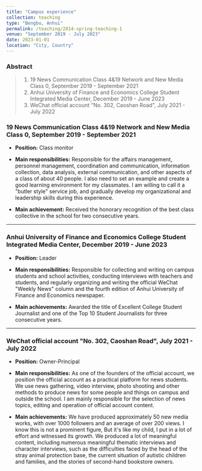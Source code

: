 ```yaml
---
title: "Campus experience"
collection: teaching
type: "Bengbu, Anhui"
permalink: /teaching/2014-spring-teaching-1
venue: "September 2019 - July 2023"
date: 2023-01-01
location: "City, Country"
---
```

### Abstract
> 1. 19 News Communication Class 4&19 Network and New Media Class 0, September 2019 - September 2021
> 2. Anhui University of Finance and Economics College Student Integrated Media Center, December 2019 - June 2023
> 3. WeChat official account "No. 302, Caoshan Road", July 2021 - July 2022

### 19 News Communication Class 4&19 Network and New Media Class 0, September 2019 - September 2021

* **Position:** Class monitor

* **Main responsibilities:** Responsible for the affairs management, personnel management, coordination and communication, information collection, data analysis, external communication, and other aspects of a class of about 40 people. I also need to set an example and create a good learning environment for my classmates. I am willing to call it a "butler style" service job, and gradually develop my organizational and leadership skills during this experience.
    
* **Main achievement:** Received the honorary recognition of the best class collective in the school for two consecutive years.
    
----

### Anhui University of Finance and Economics College Student Integrated Media Center, December 2019 - June 2023
    
* **Position:** Leader
    
* **Main responsibilities:** Responsible for collecting and writing on campus students and school activities, conducting interviews with teachers and students, and regularly organizing and writing the official WeChat "Weekly News" column and the fourth edition of Anhui University of Finance and Economics newspaper.
    
* **Main achievements:** Awarded the title of Excellent College Student Journalist and one of the Top 10 Student Journalists for three consecutive years.
    
----
    
### WeChat official account "No. 302, Caoshan Road", July 2021 - July 2022
    
* **Position:** Owner-Principal
    
* **Main responsibilities:** As one of the founders of the official account, we position the official account as a practical platform for news students. We use news gathering, video interview, photo shooting and other methods to produce news for some people and things on campus and outside the school. I am mainly responsible for the selection of news topics, editing and operation of official account content.
    
* **Main achievements:** We have produced approximately 50 new media works, with over 1000 followers and an average of over 200 views. I know this is not a prominent figure, But it's like my child, I put in a lot of effort and witnessed its growth. We produced a lot of meaningful content, including numerous meaningful thematic interviews and character interviews, such as the difficulties faced by the head of the stray animal protection base, the current situation of autistic children and families, and the stories of second-hand bookstore owners.
